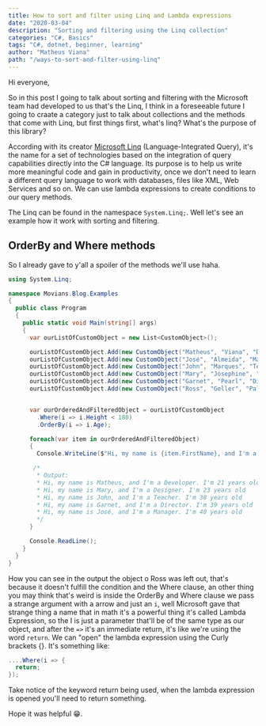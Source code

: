 ```yaml
---
title: How to sort and filter using Linq and Lambda expressions
date: "2020-03-04"
description: "Sorting and filtering using the Linq collection"
categories: "C#, Basics"
tags: "C#, dotnet, beginner, learning"
author: "Matheus Viana"
path: "/ways-to-sort-and-filter-using-linq"
---
```

Hi everyone,

So in this post I going to talk about sorting and filtering with the Microsoft team had developed to us that's the Linq, I think in a foreseeable future I going to craate a category just to talk about collections and the methods that come with Linq, but first things first, what's linq? What's the purpose of this library?

According with its creator [Microsoft Linq](https://docs.microsoft.com/en-us/dotnet/csharp/linq/) (Language-Integrated Query), it's the name for a set of technologies based on the integration of query capabilities directly into the C# language. Its purpose is to help us write more meaningful code and gain in productivity, once we don't need to learn a different query language to work with databases, files like XML, Web Services and so on. We can use lambda expressions to create conditions to our query methods.

The Linq can be found in the namespace `System.Linq;`. Well let's see an example how it work with sorting and filtering.

## OrderBy and Where methods

So I already gave to y'all a spoiler of the methods we'll use haha.

```csharp
using System.Linq;

namespace Movians.Blog.Examples
{
  public class Program
  {
    public static void Main(string[] args)
    {
      var ourListOfCustomObject = new List<CustomObject>();

      ourListOfCustomObject.Add(new CustomObject("Matheus", "Viana", "Developer", 21, 171));
      ourListOfCustomObject.Add(new CustomObject("José", "Almeida", "Manager", 40, 169));
      ourListOfCustomObject.Add(new CustomObject("John", "Marques", "Teacher", 38, 179));
      ourListOfCustomObject.Add(new CustomObject("Mary", "Josephine", "Designer", 23, 174));
      ourListOfCustomObject.Add(new CustomObject("Garnet", "Pearl", "Director", 39, 171));
      ourListOfCustomObject.Add(new CustomObject("Ross", "Geller", "Paleontologist", 27, 190));


      var ourOrderedAndFilteredObject = ourListOfCustomObject
        .Where(i => i.Height < 180)
        .OrderBy(i => i.Age);

      foreach(var item in ourOrderedAndFilteredObject)
      {
        Console.WriteLine($"Hi, my name is {item.FirstName}, and I'm a {item.Profession}. I'm {item.Age} years old");

       /*
        * Output:
        * Hi, my name is Matheus, and I'm a Developer. I'm 21 years old 
        * Hi, my name is Mary, and I'm a Designer. I'm 23 years old 
        * Hi, my name is John, and I'm a Teacher. I'm 38 years old 
        * Hi, my name is Garnet, and I'm a Director. I'm 39 years old 
        * Hi, my name is José, and I'm a Manager. I'm 40 years old 
        */
      }

      Console.ReadLine();
    }
  }
}
```

How you can see in the output the object o Ross was left out, that's because it doesn't fulfill the condition and the Where clause, an other thing you may think that's weird is inside the OrderBy and Where clause we pass a strange argument with a arrow and just an `i`, well Microsoft gave that strange thing a name that in math it's a powerful thing it's called Lambda Expression, so the I is just a parameter that'll be of the same type as our object, and after the `=>` it's an immediate return, it's like we're using the word `return`. We can "open" the lambda expression using the Curly brackets {}. It's something like:
```csharp
....Where(i => {
  return;
});
``` 
Take notice of the keyword return being used, when the lambda expression is opened you'll need to return something.

Hope it was helpful 😁.
